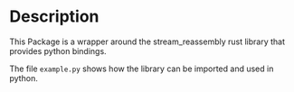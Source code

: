 # Description

This Package is a wrapper around the stream_reassembly rust library that
provides python bindings.

The file `example.py` shows how the library can be imported and used in
python.
